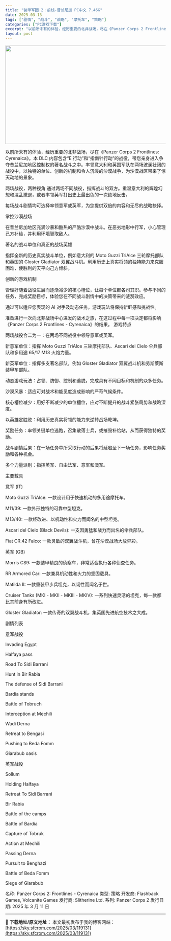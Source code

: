 ```yaml
---
title: "装甲军团 2：前线-昔兰尼加 PC中文 7.46G"
date: 2025-03-13
tags: ["剧情", "战斗", "战略", "摩托车", "策略"]
categories: ["PC游戏下载"]
excerpt: "以前所未有的体验，经历重要的北非战场，尽在《Panzer Corps 2 Frontlines: Cyrenaica》。本 DLC 内容包含“E 行动”和“指南针行动”的战役，带您亲身进入争夺昔兰尼加地区控制权的著名战斗之中。率领意大利和英国军队在两场波澜壮阔的战役中，以独特的单位、创新的机制和令人&hellip;"
layout: post
---
```


<img class="aligncenter size-full wp-image-119132" src="https://sky.sfcrom.com/wp-content/uploads/2025/03/2025031216095474.webp" alt="" width="660" height="308" />

以前所未有的体验，经历重要的北非战场，尽在《Panzer Corps 2 Frontlines: Cyrenaica》。本 DLC 内容包含“E 行动”和“指南针行动”的战役，带您亲身进入争夺昔兰尼加地区控制权的著名战斗之中。率领意大利和英国军队在两场波澜壮阔的战役中，以独特的单位、创新的机制和令人沉浸的沙漠战争，为沙漠战区带来了惊天动地的景象。

两场战役，两种视角
通过两场不同战役，指挥战斗的双方。重温意大利的辉煌幻想和混乱撤退，或者率领英军打出史上最出色的一次绝地反击。

每场战斗剧情均可选择率领意军或英军，为您提供双倍的内容和无尽的战略抉择。

掌控沙漠战场

在昔兰尼加地区充满沙暴和酷热的严酷沙漠中战斗。在恶劣地形中行军，小心管理己方补给，并利用环境智取敌人。

著名的战斗单位和真正的战场英雄

指挥全新的历史真实战斗单位，例如意大利的 Moto Guzzi TriAlce 三轮摩托部队和英国的 Gloster Gladiator 双翼战斗机。利用历史上真实将领的独特能力来克服困难，使胜利的天平向己方倾斜。

创新的游戏机制

管理好随着战役进展而逐渐减少的核心槽位，让每个单位都各司其职。参与不同的任务，完成奖励目标，体验您在不同战斗剧情中的决策带来的涟漪效应。

通过可以适应您表现的 AI 对手及动态任务，游戏玩法将保持新鲜感和挑战性。

准备进行一次向北非战场中心进发的战术之旅，在这过程中每一项决定都将影响《Panzer Corps 2 Frontlines - Cyrenaica》的结果。
游戏特点

两场战役合二为一：在两场不同战役中领导意军或英军。

新意军单位：指挥 Moto Guzzi TriAlce 三轮摩托部队、Ascari del Cielo 伞兵部队和多用途 65/17 M13 火炮力量。

新英军单位：指挥多支著名部队，例如 Gloster Gladiator 双翼战斗机和劳斯莱斯装甲车部队。

动态游戏玩法：占领、防御、控制和逃脱，完成具有不同目标和机制的众多任务。

沙漠风暴：适应可对战术和能见度造成影响的严苛气候条件。

核心槽位减少：用好不断减少的单位槽位，应对不断提升的战斗紧张局势和战略深度。

以英雄定胜败：利用历史真实将领的能力来逆转战场乾坤。

奖励任务：率领关键单位逃跑，召集散落士兵，或摧毁补给站，从而获得独特的奖励。

战斗剧情后果：在一场任务中所采取行动的后果将延宕至下一场任务，影响任务奖励和各种机会。

多个力量派别：指挥英军、自由法军、意军和澳军。

主要载具

意军 (IT)

Moto Guzzi TriAlce: 一款设计用于快速机动的多用途摩托车。

M11/39: 一款外形独特的可靠中型坦克。

M13/40: 一款经改进、以机动性和火力而闻名的中型坦克。

Ascari del Cielo (Black Devils): 一支因勇猛和战力而出名的伞兵部队。

Fiat CR.42 Falco: 一款灵敏的双翼战斗机，曾在沙漠战场大放异彩。

英军 (GB)

Morris CS9: 一款装甲精良的侦察车，非常适合执行各种侦查任务。

RR Armored Car: 一款兼具机动性和火力的坚固载具。

Matilda II: 一款重装甲步兵坦克，以韧性而闻名于世。

Cruiser Tanks (MKI - MKII - MKIII - MKIV): 一系列快速灵活的坦克，每一款都比其前身有所改进。

Gloster Gladiator: 一款传奇的双翼战斗机，集英国先进航空技术之大成。

剧情列表

意军战役

Invading Egypt

Halfaya pass

Road To Sidi Barrani

Hunt in Bir Rabia

The defense of Sidi Barrani

Bardia stands

Battle of Tobruch

Interception at Mechili

Wadi Derna

Retreat to Bengasi

Pushing to Beda Fomm

Giarabub oasis

英军战役

Sollum

Holding Halfaya

Retreat To Sidi Barrani

Bir Rabia

Battle of the camps

Battle of Bardia

Capture of Tobruk

Action at Mechili

Passing Derna

Pursuit to Benghazi

Battle of Beda Fomm

Siege of Giarabub

名称: Panzer Corps 2: Frontlines - Cyrenaica
类型: 策略
开发商: Flashback Games, Volcanite Games
发行商: Slitherine Ltd.
系列: Panzer Corps 2
发行日期: 2025 年 3 月 11 日

---
📖 **下载地址/原文地址：** 本文最初发布于我的博客网站：[https://sky.sfcrom.com/2025/03/119131](https://sky.sfcrom.com/2025/03/119131)

